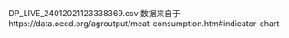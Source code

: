 DP_LIVE_24012021123338369.csv 数据来自于https://data.oecd.org/agroutput/meat-consumption.htm#indicator-chart